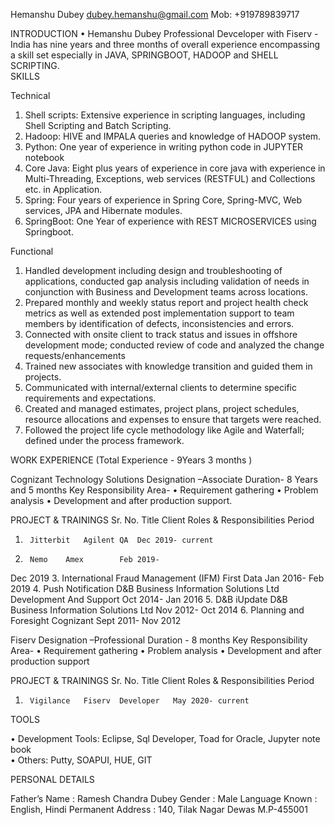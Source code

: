 Hemanshu Dubey
dubey.hemanshu@gmail.com
Mob: +919789839717
	

INTRODUCTION
•	Hemanshu Dubey Professional Devceloper with Fiserv - India has nine years and three months of overall experience encompassing a skill set especially in JAVA, SPRINGBOOT, HADOOP and SHELL SCRIPTING.  
SKILLS

Technical
1.	Shell scripts: Extensive experience in scripting languages, including Shell Scripting and Batch Scripting.
2.	Hadoop: HIVE and IMPALA queries and knowledge of HADOOP system. 
3.	Python: One year of experience in writing python code in JUPYTER notebook
4.	Core Java: Eight plus years of experience in core java with experience in Multi-Threading, Exceptions, web services (RESTFUL) and Collections etc. in Application.
5.	Spring: Four years of experience in Spring Core, Spring-MVC, Web services, JPA and Hibernate modules. 
6.	SpringBoot: One Year of experience with REST MICROSERVICES using Springboot.

Functional
1.	Handled development including design and troubleshooting of applications, conducted gap analysis including validation of needs in conjunction with Business and Development teams across locations.
2.	Prepared monthly and weekly status report and project health check metrics as well as extended post implementation support to team members by identification of defects, inconsistencies and errors.
3.	Connected with onsite client to track status and issues in offshore development mode; conducted review of code and analyzed the change requests/enhancements
4.	Trained new associates with knowledge transition and guided them in projects.
5.	Communicated with internal/external clients to determine specific requirements and expectations.
6.	Created and managed estimates, project plans, project schedules, resource allocations and expenses to ensure that targets were reached.
7.	Followed the project life cycle methodology like Agile and Waterfall; defined under the process framework.




WORK EXPERIENCE  (Total Experience - 9Years 3 months ) 

Cognizant Technology Solutions 
Designation –Associate
Duration- 8 Years and 5 months
Key Responsibility Area- 
•	Requirement gathering
•	Problem analysis
•	Development and after production support.

PROJECT & TRAININGS 
Sr. No.	Title	Client	Roles & Responsibilities	Period
1.		Jitterbit	Agilent	QA	Dec 2019- current
2.		Nemo	Amex		Feb 2019-
Dec
2019
3.		International Fraud Management (IFM)	First Data		Jan 2016- Feb 2019
4.		Push Notification	D&B Business Information Solutions Ltd	Development
And
Support	Oct 2014- Jan 2016
5.		D&B  iUpdate	D&B Business Information Solutions Ltd		Nov 2012- Oct  2014
6.		Planning and Foresight	Cognizant		Sept 2011- Nov 2012
























Fiserv 
Designation –Professional 
Duration -  8 months
Key Responsibility Area- 
•	Requirement gathering
•	Problem analysis
•	Development and after production support

PROJECT & TRAININGS 
Sr. No.	Title	Client	Roles & Responsibilities	Period
1.		Vigilance	Fiserv	Developer	May 2020- current







TOOLS

•	Development Tools: Eclipse, Sql Developer, Toad for Oracle, Jupyter note book  
•	Others: Putty, SOAPUI, HUE, GIT

PERSONAL DETAILS 

Father’s Name                   :  Ramesh Chandra Dubey
Gender			:   Male
Language Known		:   English, Hindi
Permanent Address 	: 140, Tilak Nagar Dewas M.P-455001

